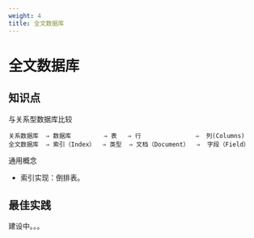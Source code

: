 ```yaml
---
weight: 4
title: 全文数据库
---
```


# 全文数据库

## 知识点

与关系型数据库比较

```
关系数据库  ⇒ 数据库         ⇒ 表   ⇒ 行               ⇒  列(Columns)
全文数据库  ⇒ 索引（Index）  ⇒ 类型  ⇒ 文档（Document）  ⇒  字段（Field）
```

通用概念
- 索引实现：倒排表。

## 最佳实践

建设中。。。
